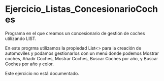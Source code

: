 # Ejercicio_Listas_ConcesionarioCoches

Programa en el que creamos un concesionario de gestión de coches utilizando LIST.

En este progrma utilizamos la propiedad List<> para la creación de automoviles y podamos gestionarlos con un menú donde podemos
Mostrar coches, Añadir Coches, Mostrar Coches, Buscar Coches por año, y Buscar Coches por año y color.

Este ejercicio no está documentado.
